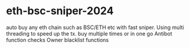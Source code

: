 # eth-bsc-sniper-2024
auto buy any eth chain such as BSC/ETH etc with fast sniper. Using multi threading to speed up the tx. buy multiple times or in one go Antibot function checks Owner blacklist functions
